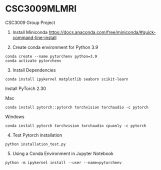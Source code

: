 # CSC3009MLMRI
CSC3009 Group Project

1. Install Miniconda
https://docs.anaconda.com/free/miniconda/#quick-command-line-install

2. Create conda environment for Python 3.9
```
conda create --name pytorchenv python=3.9
conda activate pytorchenv
```
3. Install Dependencies
```
conda install ipykernel matplotlib seaborn scikit-learn
```
Install PyTorch 2.30


Mac
```
conda install pytorch::pytorch torchvision torchaudio -c pytorch
```
Windows
```
conda install pytorch torchvision torchaudio cpuonly -c pytorch
```
4. Test Pytorch installation
```
python installation_test.py
```
5. Using a Conda Environment in Jupyter Notebook
```
python -m ipykernel install --user --name=pytorchenv
```
